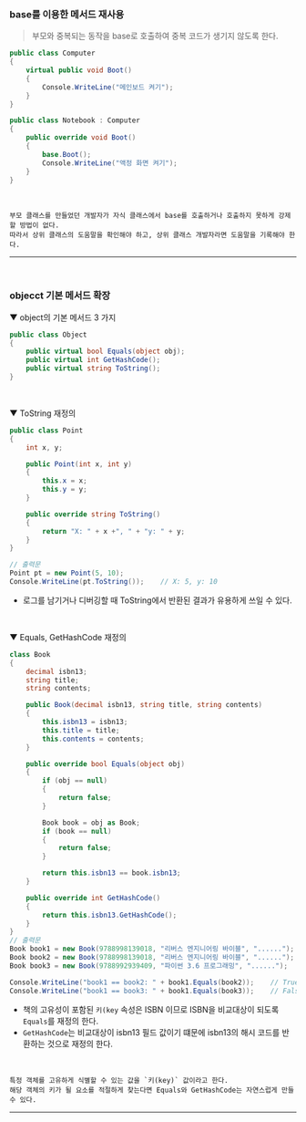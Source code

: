 ### base를 이용한 메서드 재사용
> 부모와 중복되는 동작을 base로 호출하여 중복 코드가 생기지 않도록 한다.

```csharp
public class Computer
{
    virtual public void Boot()
    {
        Console.WriteLine("메인보드 켜기");
    }
}

public class Notebook : Computer
{
    public override void Boot()
    {
        base.Boot();
        Console.WriteLine("액정 화면 켜기");
    }
}
```
<br>

```
부모 클래스를 만들었던 개발자가 자식 클래스에서 base를 호출하거나 호출하지 못하게 강제할 방법이 없다.
따라서 상위 클래스의 도움말을 확인해야 하고, 상위 클래스 개발자라면 도움말을 기록해야 한다.
```

****
<br>

### objecct 기본 메서드 확장
▼ object의 기본 메서드 3 가지
```csharp
public class Object
{
    public virtual bool Equals(object obj);
    public virtual int GetHashCode();
    public virtual string ToString();
}
```
<br>

▼ ToString 재정의
```csharp
public class Point
{
    int x, y;

    public Point(int x, int y)
    {
        this.x = x;
        this.y = y;
    }

    public override string ToString()
    {
        return "X: " + x +", " + "y: " + y;
    }
}

// 출력문
Point pt = new Point(5, 10);
Console.WriteLine(pt.ToString());    // X: 5, y: 10
```
- 로그를 남기거나 디버깅할 때 ToString에서 반환된 결과가 유용하게 쓰일 수 있다.
<br>

▼ Equals, GetHashCode 재정의
```csharp
class Book
{
    decimal isbn13;
    string title;
    string contents;

    public Book(decimal isbn13, string title, string contents)
    {
        this.isbn13 = isbn13;
        this.title = title;
        this.contents = contents;
    }

    public override bool Equals(object obj)
    {
        if (obj == null)
        {
            return false;
        }

        Book book = obj as Book;
        if (book == null)
        {
            return false;
        }

        return this.isbn13 == book.isbn13;
    }

    public override int GetHashCode()
    {
        return this.isbn13.GetHashCode();
    }
}
// 출력문
Book book1 = new Book(9788998139018, "리버스 엔지니어링 바이블", "......");
Book book2 = new Book(9788998139018, "리버스 엔지니어링 바이블", "......");
Book book3 = new Book(9788992939409, "파이썬 3.6 프로그래밍", "......");

Console.WriteLine("book1 == book2: " + book1.Equals(book2));    // True
Console.WriteLine("book1 == book3: " + book1.Equals(book3));    // False
```
- 책의 고유성이 포함된 `키(key` 속성은 ISBN 이므로 ISBN을 비교대상이 되도록 `Equals`를 재정의 한다.
- `GetHashCode`는 비교대상이 isbn13 필드 값이기 떄문에 isbn13의 해시 코드를 반환하는 것으로 재정의 한다.
<br>

```
특정 객체를 고유하게 식별할 수 있는 값을 `키(key)` 값이라고 한다.    
해당 객체의 키가 될 요소를 적절하게 찾는다면 Equals와 GetHashCode는 자연스럽게 만들 수 있다.
```

****
<br>
